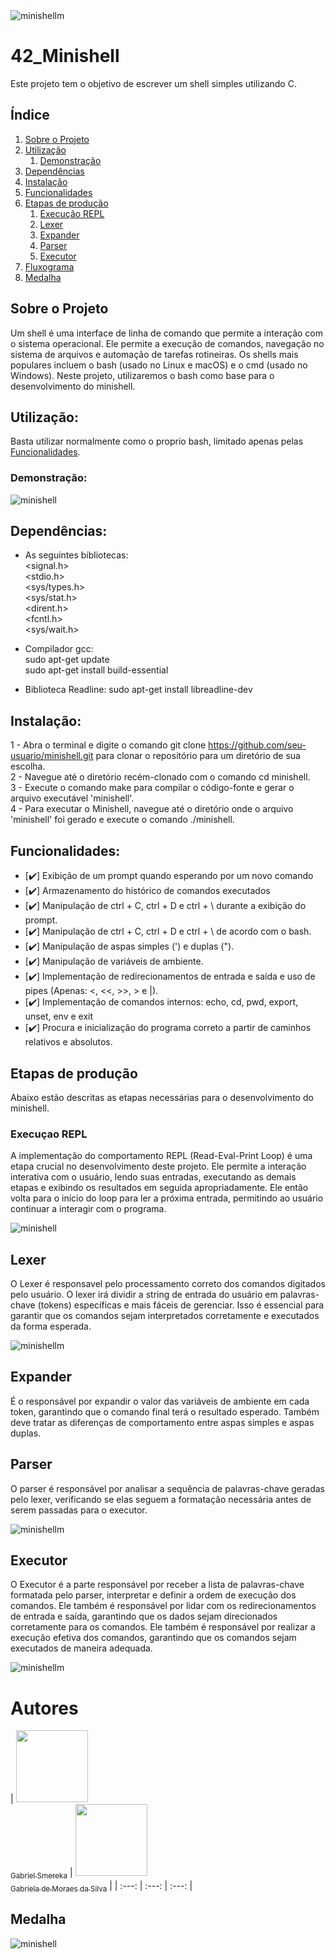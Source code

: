 <!-- <h1 align="center"> Minishell </h1> -->

<div style="align:center">
  <img src="readme_content/Title.png" alt="minishellm">
</div>

# 42_Minishell
Este projeto tem o objetivo de escrever um shell simples utilizando C.

## Índice

1. [Sobre o Projeto](#sobre-o-projeto)
2. [Utilização](#utilização)
    1. [Demonstração](#demonstração)
3. [Dependências](#dependências)
4. [Instalação](#instalação)
5. [Funcionalidades](#funcionalidades)
6. [Etapas de produção](#etapas-de-produção)
    1. [Execução REPL](#execução-repl)
    2. [Lexer](#lexer)
    3. [Expander](#expander)
    4. [Parser](#parser)
    5. [Executor](#executor)
7. [Fluxograma](#fluxograma)
8. [Medalha](#medalha)

## Sobre o Projeto

Um shell é uma interface de linha de comando que permite a interação com o sistema operacional. Ele permite a execução de comandos, navegação no sistema de arquivos e automação de tarefas rotineiras. Os shells mais populares incluem o bash (usado no Linux e macOS) e o cmd (usado no Windows). Neste projeto, utilizaremos o bash como base para o desenvolvimento do minishell.

## Utilização:

Basta utilizar normalmente como o proprio bash, limitado apenas pelas [Funcionalidades](#funcionalidades).  

### Demonstração:

![minishell](readme_content/demonstração.gif) 

## Dependências:

* As seguintes bibliotecas:  
<signal.h>  
<stdio.h>  
<sys/types.h>  
<sys/stat.h>  
<dirent.h>  
<fcntl.h>  
<sys/wait.h>  

* Compilador gcc:  
sudo apt-get update  
sudo apt-get install build-essential  

* Biblioteca Readline:
sudo apt-get install libreadline-dev  

## Instalação:

1 - Abra o terminal e digite o comando git clone https://github.com/seu-usuario/minishell.git para clonar o repositório para um diretório de sua escolha.  
2 - Navegue até o diretório recém-clonado com o comando cd minishell.  
3 - Execute o comando make para compilar o código-fonte e gerar o arquivo executável 'minishell'.  
4 - Para executar o Minishell, navegue até o diretório onde o arquivo 'minishell' foi gerado e execute o comando ./minishell.  

## Funcionalidades:
- [✔️] Exibição de um prompt quando esperando por um novo comando
- [✔️] Armazenamento do histórico de comandos executados
- [✔️] Manipulação de ctrl + C, ctrl + D e ctrl + \ durante a exibição do prompt.
- [✔️] Manipulação de ctrl + C, ctrl + D e ctrl + \ de acordo com o bash.
- [✔️] Manipulação de aspas simples (') e duplas (").
- [✔️] Manipulação de variáveis de ambiente.
- [✔️] Implementação de redirecionamentos de entrada e saída e uso de pipes (Apenas: <, <<, >>, > e |).
- [✔️] Implementação de comandos internos: echo, cd, pwd, export, unset, env e exit
- [✔️] Procura e inicialização do programa correto a partir de caminhos relativos e absolutos.

## Etapas de produção

Abaixo estão descritas as etapas necessárias para o desenvolvimento do minishell.

### Execuçao REPL

A implementação do comportamento REPL (Read-Eval-Print Loop) é uma etapa crucial no desenvolvimento deste projeto. Ele permite a interação interativa com o usuário, lendo suas entradas, executando as demais etapas e exibindo os resultados em seguida apropriadamente. Ele então volta para o início do loop para ler a próxima entrada, permitindo ao usuário continuar a interagir com o programa.

![minishell](readme_content/fluxograma_repl.bmp)  

## Lexer

O Lexer é responsavel pelo processamento correto dos comandos digitados pelo usuário. O lexer irá dividir a string de entrada do usuário em palavras-chave (tokens) específicas e mais fáceis de gerenciar. Isso é essencial para garantir que os comandos sejam interpretados corretamente e executados da forma esperada.

![minishellm](readme_content/fluxograma_lexer.bmp)  

## Expander

É o responsável por expandir o valor das variáveis de ambiente em cada token, garantindo que o comando final terá o resultado esperado. Também deve tratar as diferenças de comportamento entre aspas simples e aspas duplas.

## Parser

O parser é responsável por analisar a sequência de palavras-chave geradas pelo lexer, verificando se elas seguem a formatação necessária antes de serem passadas para o executor. 

![minishellm](readme_content/parser.bmp)  

## Executor

O Executor é a parte responsável por receber a lista de palavras-chave formatada pelo parser, interpretar e definir a ordem de execução dos comandos. Ele também é responsável por lidar com os redirecionamentos de entrada e saída, garantindo que os dados sejam direcionados corretamente para os comandos. Ele também é responsável por realizar a execução efetiva dos comandos, garantindo que os comandos sejam executados de maneira adequada.

![minishellm](readme_content/executor.bmp)  

# Autores

| [<img src="https://avatars.githubusercontent.com/u/102737099?s" width=115><br><sub>Gabriel Smereka</sub>](https://github.com/gsmereka) |  [<img src="https://avatars.githubusercontent.com/u/90937264?v=4" width=115><br><sub>Gabriela de Moraes da Silva</sub>](https://github.com/Gabriela-M-Silva) |
| :---: | :---: | :---: |

## Medalha
![minishell](https://user-images.githubusercontent.com/90937264/232136316-9469796b-aa25-4cb9-b754-aac975f6b83a.png)

